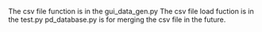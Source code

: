 The csv file function is in the gui_data_gen.py
The csv file load fuction is in the test.py
pd_database.py is for merging the csv file in the future.

